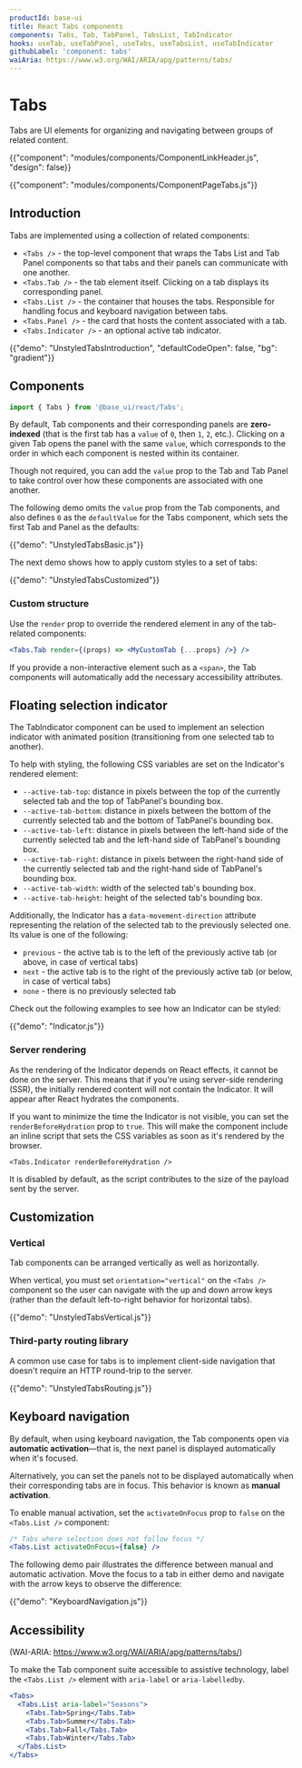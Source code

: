 ```yaml
---
productId: base-ui
title: React Tabs components
components: Tabs, Tab, TabPanel, TabsList, TabIndicator
hooks: useTab, useTabPanel, useTabs, useTabsList, useTabIndicator
githubLabel: 'component: tabs'
waiAria: https://www.w3.org/WAI/ARIA/apg/patterns/tabs/
---
```


# Tabs

<p class="description">Tabs are UI elements for organizing and navigating between groups of related content.</p>

{{"component": "modules/components/ComponentLinkHeader.js", "design": false}}

{{"component": "modules/components/ComponentPageTabs.js"}}

## Introduction

Tabs are implemented using a collection of related components:

- `<Tabs />` - the top-level component that wraps the Tabs List and Tab Panel components so that tabs and their panels can communicate with one another.
- `<Tabs.Tab />` - the tab element itself. Clicking on a tab displays its corresponding panel.
- `<Tabs.List />` - the container that houses the tabs. Responsible for handling focus and keyboard navigation between tabs.
- `<Tabs.Panel />` - the card that hosts the content associated with a tab.
- `<Tabs.Indicator />` - an optional active tab indicator.

{{"demo": "UnstyledTabsIntroduction", "defaultCodeOpen": false, "bg": "gradient"}}

## Components

```jsx
import { Tabs } from '@base_ui/react/Tabs';
```

By default, Tab components and their corresponding panels are **zero-indexed** (that is the first tab has a `value` of `0`, then `1`, `2`, etc.).
Clicking on a given Tab opens the panel with the same `value`, which corresponds to the order in which each component is nested within its container.

Though not required, you can add the `value` prop to the Tab and Tab Panel to take control over how these components are associated with one another.

The following demo omits the `value` prop from the Tab components, and also defines `0` as the `defaultValue` for the Tabs component, which sets the first Tab and Panel as the defaults:

{{"demo": "UnstyledTabsBasic.js"}}

The next demo shows how to apply custom styles to a set of tabs:

{{"demo": "UnstyledTabsCustomized"}}

### Custom structure

Use the `render` prop to override the rendered element in any of the tab-related components:

```jsx
<Tabs.Tab render={(props) => <MyCustomTab {...props} />} />
```

If you provide a non-interactive element such as a `<span>`, the Tab components will automatically add the necessary accessibility attributes.

## Floating selection indicator

The TabIndicator component can be used to implement an selection indicator with animated position (transitioning from one selected tab to another).

To help with styling, the following CSS variables are set on the Indicator's rendered element:

- `--active-tab-top`: distance in pixels between the top of the currently selected tab and the top of TabPanel's bounding box.
- `--active-tab-bottom`: distance in pixels between the bottom of the currently selected tab and the bottom of TabPanel's bounding box.
- `--active-tab-left`: distance in pixels between the left-hand side of the currently selected tab and the left-hand side of TabPanel's bounding box.
- `--active-tab-right`: distance in pixels between the right-hand side of the currently selected tab and the right-hand side of TabPanel's bounding box.
- `--active-tab-width`: width of the selected tab's bounding box.
- `--active-tab-height`: height of the selected tab's bounding box.

Additionally, the Indicator has a `data-movement-direction` attribute representing the relation of the selected tab to the previously selected one.
Its value is one of the following:

- `previous` - the active tab is to the left of the previously active tab (or above, in case of vertical tabs)
- `next` - the active tab is to the right of the previously active tab (or below, in case of vertical tabs)
- `none` - there is no previously selected tab

Check out the following examples to see how an Indicator can be styled:

{{"demo": "Indicator.js"}}

### Server rendering

As the rendering of the Indicator depends on React effects, it cannot be done on the server.
This means that if you're using server-side rendering (SSR), the initially rendered content will not contain the Indicator.
It will appear after React hydrates the components.

If you want to minimize the time the Indicator is not visible, you can set the `renderBeforeHydration` prop to `true`.
This will make the component include an inline script that sets the CSS variables as soon as it's rendered by the browser.

```tsx
<Tabs.Indicator renderBeforeHydration />
```

It is disabled by default, as the script contributes to the size of the payload sent by the server.

## Customization

### Vertical

Tab components can be arranged vertically as well as horizontally.

When vertical, you must set `orientation="vertical"` on the `<Tabs />` component so the user can navigate with the up and down arrow keys (rather than the default left-to-right behavior for horizontal tabs).

{{"demo": "UnstyledTabsVertical.js"}}

### Third-party routing library

A common use case for tabs is to implement client-side navigation that doesn't require an HTTP round-trip to the server.

{{"demo": "UnstyledTabsRouting.js"}}

## Keyboard navigation

By default, when using keyboard navigation, the Tab components open via **automatic activation**—that is, the next panel is displayed automatically when it's focused.

Alternatively, you can set the panels not to be displayed automatically when their corresponding tabs are in focus. This behavior is known as **manual activation**.

To enable manual activation, set the `activateOnFocus` prop to `false` on the `<Tabs.List />` component:

```jsx
/* Tabs where selection does not follow focus */
<Tabs.List activateOnFocus={false} />
```

The following demo pair illustrates the difference between manual and automatic activation.
Move the focus to a tab in either demo and navigate with the arrow keys to observe the difference:

{{"demo": "KeyboardNavigation.js"}}

## Accessibility

(WAI-ARIA: https://www.w3.org/WAI/ARIA/apg/patterns/tabs/)

To make the Tab component suite accessible to assistive technology, label the `<Tabs.List />` element with `aria-label` or `aria-labelledby`.

```jsx
<Tabs>
  <Tabs.List aria-label="Seasons">
    <Tabs.Tab>Spring</Tabs.Tab>
    <Tabs.Tab>Summer</Tabs.Tab>
    <Tabs.Tab>Fall</Tabs.Tab>
    <Tabs.Tab>Winter</Tabs.Tab>
  </Tabs.List>
</Tabs>
```
